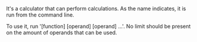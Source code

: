 It's a calculator that can perform calculations. As the name indicates, it is run from the command line.

To use it, run '[function] [operand] [operand] ...'. No limit should be present on the amount of operands that can be used.